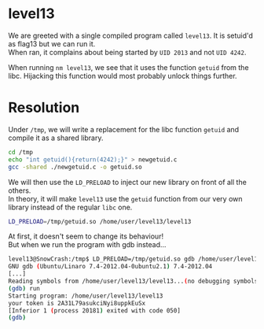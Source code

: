 # level13
We are greeted with a single compiled program called `level13`. It is setuid'd as flag13 but we can run it.  
When ran, it complains about being started by `UID 2013` and not `UID 4242`.

When running `nm level13`, we see that it uses the function `getuid` from the libc. Hijacking this function would most probably unlock things further.

# Resolution
Under `/tmp`, we will write a replacement for the libc function `getuid` and compile it as a shared library.
```sh
cd /tmp
echo "int getuid(){return(4242);}" > newgetuid.c
gcc -shared ./newgetuid.c -o getuid.so
```

We will then use the `LD_PRELOAD` to inject our new library on front of all the others.  
In theory, it will make `level13` use the `getuid` function from our very own library instead of the regular `libc` one.
```sh
LD_PRELOAD=/tmp/getuid.so /home/user/level13/level13
```
At first, it doesn't seem to change its behaviour!  
But when we run the program with gdb instead...
```sh
level13@SnowCrash:/tmp$ LD_PRELOAD=/tmp/getuid.so gdb /home/user/level13/level13
GNU gdb (Ubuntu/Linaro 7.4-2012.04-0ubuntu2.1) 7.4-2012.04
[...]
Reading symbols from /home/user/level13/level13...(no debugging symbols found)...done.
(gdb) run
Starting program: /home/user/level13/level13 
your token is 2A31L79asukciNyi8uppkEuSx
[Inferior 1 (process 20181) exited with code 050]
(gdb) 

```
